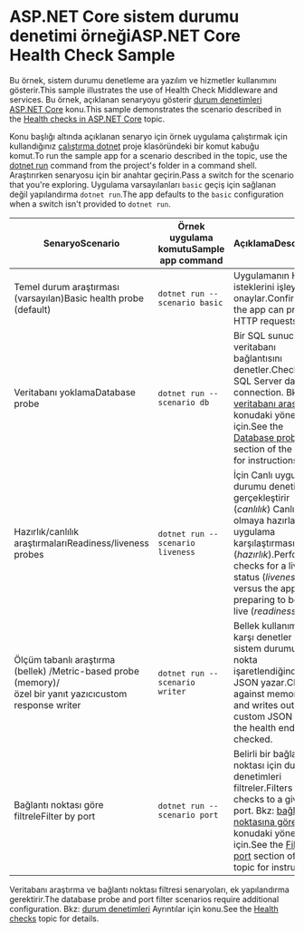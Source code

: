 # <a name="aspnet-core-health-check-sample"></a><span data-ttu-id="9a29c-101">ASP.NET Core sistem durumu denetimi örneği</span><span class="sxs-lookup"><span data-stu-id="9a29c-101">ASP.NET Core Health Check Sample</span></span>

<span data-ttu-id="9a29c-102">Bu örnek, sistem durumu denetleme ara yazılım ve hizmetler kullanımını gösterir.</span><span class="sxs-lookup"><span data-stu-id="9a29c-102">This sample illustrates the use of Health Check Middleware and services.</span></span> <span data-ttu-id="9a29c-103">Bu örnek, açıklanan senaryoyu gösterir [durum denetimleri ASP.NET Core](https://docs.microsoft.com/aspnet/core/host-and-deploy/health-checks) konu.</span><span class="sxs-lookup"><span data-stu-id="9a29c-103">This sample demonstrates the scenario described in the [Health checks in ASP.NET Core](https://docs.microsoft.com/aspnet/core/host-and-deploy/health-checks) topic.</span></span>

<span data-ttu-id="9a29c-104">Konu başlığı altında açıklanan senaryo için örnek uygulama çalıştırmak için kullandığınız [çalıştırma dotnet](https://docs.microsoft.com/dotnet/core/tools/dotnet-run) proje klasöründeki bir komut kabuğu komut.</span><span class="sxs-lookup"><span data-stu-id="9a29c-104">To run the sample app for a scenario described in the topic, use the [dotnet run](https://docs.microsoft.com/dotnet/core/tools/dotnet-run) command from the project's folder in a command shell.</span></span> <span data-ttu-id="9a29c-105">Araştırırken senaryosu için bir anahtar geçirin.</span><span class="sxs-lookup"><span data-stu-id="9a29c-105">Pass a switch for the scenario that you're exploring.</span></span> <span data-ttu-id="9a29c-106">Uygulama varsayılanları `basic` geçiş için sağlanan değil yapılandırma `dotnet run`.</span><span class="sxs-lookup"><span data-stu-id="9a29c-106">The app defaults to the `basic` configuration when a switch isn't provided to `dotnet run`.</span></span>

| <span data-ttu-id="9a29c-107">Senaryo</span><span class="sxs-lookup"><span data-stu-id="9a29c-107">Scenario</span></span>                                               | <span data-ttu-id="9a29c-108">Örnek uygulama komutu</span><span class="sxs-lookup"><span data-stu-id="9a29c-108">Sample app command</span></span>               | <span data-ttu-id="9a29c-109">Açıklama</span><span class="sxs-lookup"><span data-stu-id="9a29c-109">Description</span></span> |
| ------------------------------------------------------ | -------------------------------- | ----------- |
| <span data-ttu-id="9a29c-110">Temel durum araştırması (varsayılan)</span><span class="sxs-lookup"><span data-stu-id="9a29c-110">Basic health probe (default)</span></span>                           | `dotnet run --scenario basic`    | <span data-ttu-id="9a29c-111">Uygulamanın HTTP isteklerini işleyebilir onaylar.</span><span class="sxs-lookup"><span data-stu-id="9a29c-111">Confirms that the app can process HTTP requests.</span></span> |
| <span data-ttu-id="9a29c-112">Veritabanı yoklama</span><span class="sxs-lookup"><span data-stu-id="9a29c-112">Database probe</span></span>                                         | `dotnet run --scenario db`       | <span data-ttu-id="9a29c-113">Bir SQL sunucusu veritabanı bağlantısını denetler.</span><span class="sxs-lookup"><span data-stu-id="9a29c-113">Checks a SQL Server database connection.</span></span> <span data-ttu-id="9a29c-114">Bkz: [veritabanı araştırma](https://docs.microsoft.com/aspnet/core/host-and-deploy/health-checks#database-probe) konudaki yönergeler için.</span><span class="sxs-lookup"><span data-stu-id="9a29c-114">See the [Database probe](https://docs.microsoft.com/aspnet/core/host-and-deploy/health-checks#database-probe) section of the topic for instructions.</span></span> |
| <span data-ttu-id="9a29c-115">Hazırlık/canlılık araştırmaları</span><span class="sxs-lookup"><span data-stu-id="9a29c-115">Readiness/liveness probes</span></span>                              | `dotnet run --scenario liveness` | <span data-ttu-id="9a29c-116">İçin Canlı uygulama durumu denetimleri gerçekleştirir (*canlılık*) Canlı olmaya hazırlanma uygulama karşılaştırması (*hazırlık*).</span><span class="sxs-lookup"><span data-stu-id="9a29c-116">Performs checks for a live app status (*liveness*) versus the app preparing to become live (*readiness*).</span></span> |
| <span data-ttu-id="9a29c-117">Ölçüm tabanlı araştırma (bellek) /</span><span class="sxs-lookup"><span data-stu-id="9a29c-117">Metric-based probe (memory)/</span></span><br><span data-ttu-id="9a29c-118">özel bir yanıt yazıcı</span><span class="sxs-lookup"><span data-stu-id="9a29c-118">custom response writer</span></span> | `dotnet run --scenario writer`   | <span data-ttu-id="9a29c-119">Bellek kullanımını karşı denetler ve sistem durumu uç nokta işaretlendiğinde özel JSON yazar.</span><span class="sxs-lookup"><span data-stu-id="9a29c-119">Checks against memory use and writes out custom JSON when the health endpoint is checked.</span></span> |
| <span data-ttu-id="9a29c-120">Bağlantı noktası göre filtrele</span><span class="sxs-lookup"><span data-stu-id="9a29c-120">Filter by port</span></span>                                         | `dotnet run --scenario port`     | <span data-ttu-id="9a29c-121">Belirli bir bağlantı noktası için durum denetimleri filtreler.</span><span class="sxs-lookup"><span data-stu-id="9a29c-121">Filters health checks to a given port.</span></span> <span data-ttu-id="9a29c-122">Bkz: [bağlantı noktasına göre filtre](https://docs.microsoft.com/aspnet/core/host-and-deploy/health-checks#filter-by-port) konudaki yönergeler için.</span><span class="sxs-lookup"><span data-stu-id="9a29c-122">See the [Filter by port](https://docs.microsoft.com/aspnet/core/host-and-deploy/health-checks#filter-by-port) section of the topic for instructions.</span></span> |

<span data-ttu-id="9a29c-123">Veritabanı araştırma ve bağlantı noktası filtresi senaryoları, ek yapılandırma gerektirir.</span><span class="sxs-lookup"><span data-stu-id="9a29c-123">The database probe and port filter scenarios require additional configuration.</span></span> <span data-ttu-id="9a29c-124">Bkz: [durum denetimleri](https://docs.microsoft.com/aspnet/core/host-and-deploy/health-checks) Ayrıntılar için konu.</span><span class="sxs-lookup"><span data-stu-id="9a29c-124">See the [Health checks](https://docs.microsoft.com/aspnet/core/host-and-deploy/health-checks) topic for details.</span></span>

